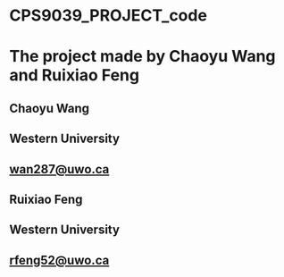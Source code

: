 # CPS9039_PROJECT_code



# The project made by Chaoyu Wang and Ruixiao Feng

## Chaoyu Wang               
## Western University       
## wan287@uwo.ca             
## Ruixiao Feng
## Western University
## rfeng52@uwo.ca
